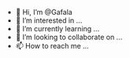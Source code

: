 - 👋 Hi, I’m @Gafala
- 👀 I’m interested in ...
- 🌱 I’m currently learning ...
- 💞️ I’m looking to collaborate on ...
- 📫 How to reach me ...

<!---
Gafala/Gafala is a ✨ special ✨ repository because its `README.md` (this file) appears on your GitHub profile.
You can click the Preview link to take a look at your changes.
--->
